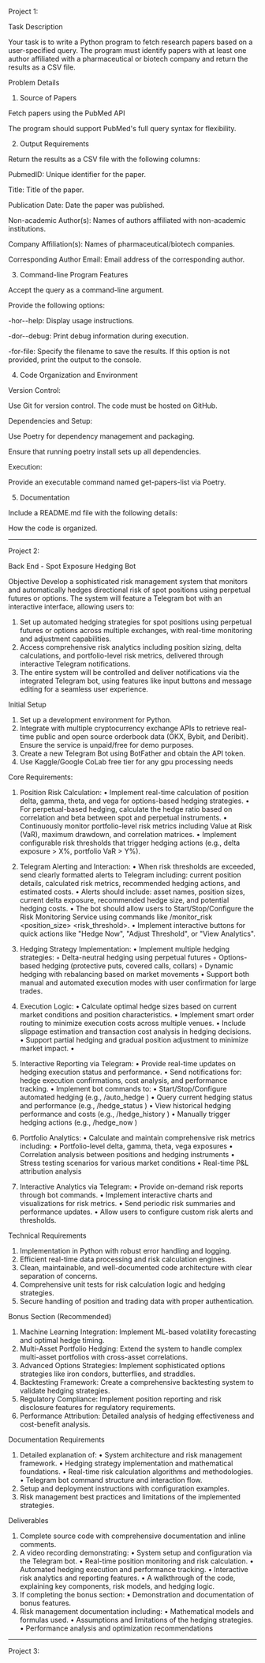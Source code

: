 Project 1:

Task Description

Your task is to write a Python program to fetch research papers based on a user-specified query. The program must identify papers with at least one author affiliated with a pharmaceutical or biotech company and return the results as a CSV file.

Problem Details

1. Source of Papers

Fetch papers using the PubMed API

The program should support PubMed's full query syntax for flexibility.

2. Output Requirements

Return the results as a CSV file with the following columns:

PubmedID: Unique identifier for the paper.

Title: Title of the paper.

Publication Date: Date the paper was published.

Non-academic Author(s): Names of authors affiliated with non-academic institutions.

Company Affiliation(s): Names of pharmaceutical/biotech companies.

Corresponding Author Email: Email address of the corresponding author.

3. Command-line Program Features

Accept the query as a command-line argument.

Provide the following options:

-hor--help: Display usage instructions.

-dor--debug: Print debug information during execution.

-for-file: Specify the filename to save the results. If this option is not provided, print the output to the console.

4. Code Organization and Environment

Version Control:

Use Git for version control. The code must be hosted on GitHub.

Dependencies and Setup:

Use Poetry for dependency management and packaging.

Ensure that running poetry install sets up all dependencies.

Execution:

Provide an executable command named get-papers-list via Poetry.

5. Documentation

Include a README.md file with the following details:

How the code is organized.


---



Project 2:

Back End - Spot Exposure Hedging Bot

Objective
Develop a sophisticated risk management system that monitors and automatically hedges directional risk of spot positions using perpetual futures or options. The system will feature a Telegram bot with an interactive interface, allowing users to:

1. Set up automated hedging strategies for spot positions using perpetual futures or options across multiple exchanges, with real-time monitoring and adjustment capabilities.
2. Access comprehensive risk analytics including position sizing, delta calculations, and portfolio-level risk metrics, delivered through interactive Telegram notifications.
3. The entire system will be controlled and deliver notifications via the integrated Telegram bot, using features like input buttons and message editing for a seamless user experience.

Initial Setup
1. Set up a development environment for Python.
2. Integrate with multiple cryptocurrency exchange APIs to retrieve real-time public and open source orderbook data (OKX, Bybit, and Deribit).  Ensure the service is unpaid/free for demo purposes.
3. Create a new Telegram Bot using BotFather and obtain the API token.
4. Use Kaggle/Google CoLab free tier for any gpu processing needs

Core Requirements:
1. Position Risk Calculation:
• Implement real-time calculation of position delta, gamma, theta, and vega for options-based hedging strategies.
• For perpetual-based hedging, calculate the hedge ratio based on correlation and beta between spot and perpetual instruments.
• Continuously monitor portfolio-level risk metrics including Value at Risk (VaR), maximum drawdown, and correlation matrices.
• Implement configurable risk thresholds that trigger hedging actions (e.g., delta exposure > X%, portfolio VaR > Y%).

2. Telegram Alerting and Interaction:
• When risk thresholds are exceeded, send clearly formatted alerts to Telegram including: current position details, calculated risk metrics, recommended hedging actions, and estimated costs.
• Alerts should include: asset names, position sizes, current delta exposure, recommended hedge size, and potential hedging costs.
• The bot should allow users to Start/Stop/Configure the Risk Monitoring Service using commands like /monitor_risk <asset> <position_size> <risk_threshold>.
• Implement interactive buttons for quick actions like "Hedge Now", "Adjust Threshold", or "View Analytics".

3. Hedging Strategy Implementation:
• Implement multiple hedging strategies:
◦ Delta-neutral hedging using perpetual futures
◦ Options-based hedging (protective puts, covered calls, collars)
◦ Dynamic hedging with rebalancing based on market movements
• Support both manual and automated execution modes with user confirmation for large trades.

4. Execution Logic:
• Calculate optimal hedge sizes based on current market conditions and position characteristics.
• Implement smart order routing to minimize execution costs across multiple venues.
• Include slippage estimation and transaction cost analysis in hedging decisions.
• Support partial hedging and gradual position adjustment to minimize market impact.
•
5. Interactive Reporting via Telegram:
• Provide real-time updates on hedging execution status and performance.
• Send notifications for: hedge execution confirmations, cost analysis, and performance tracking.
• Implement bot commands to:
•     Start/Stop/Configure automated hedging (e.g., /auto_hedge <strategy> <threshold>)
•     Query current hedging status and performance (e.g., /hedge_status <asset>)
•     View historical hedging performance and costs (e.g., /hedge_history <asset> <timeframe>)
•     Manually trigger hedging actions (e.g., /hedge_now <asset> <size>)

6. Portfolio Analytics:
• Calculate and maintain comprehensive risk metrics including:
•     Portfolio-level delta, gamma, theta, vega exposures
•     Correlation analysis between positions and hedging instruments
•     Stress testing scenarios for various market conditions
•     Real-time P&L attribution analysis

7. Interactive Analytics via Telegram:
• Provide on-demand risk reports through bot commands.
• Implement interactive charts and visualizations for risk metrics.
• Send periodic risk summaries and performance updates.
• Allow users to configure custom risk alerts and thresholds.

Technical Requirements
1. Implementation in Python with robust error handling and logging.
2. Efficient real-time data processing and risk calculation engines.
3. Clean, maintainable, and well-documented code architecture with clear separation of concerns.
4. Comprehensive unit tests for risk calculation logic and hedging strategies.
6. Secure handling of position and trading data with proper authentication.

Bonus Section (Recommended)
1. Machine Learning Integration: Implement ML-based volatility forecasting and optimal hedge timing.
2. Multi-Asset Portfolio Hedging: Extend the system to handle complex multi-asset portfolios with cross-asset correlations.
3. Advanced Options Strategies: Implement sophisticated options strategies like iron condors, butterflies, and straddles.
4. Backtesting Framework: Create a comprehensive backtesting system to validate hedging strategies.
5. Regulatory Compliance: Implement position reporting and risk disclosure features for regulatory requirements.
6. Performance Attribution: Detailed analysis of hedging effectiveness and cost-benefit analysis.

Documentation Requirements
1. Detailed explanation of:
• System architecture and risk management framework.
• Hedging strategy implementation and mathematical foundations.
• Real-time risk calculation algorithms and methodologies.
• Telegram bot command structure and interaction flow.
2. Setup and deployment instructions with configuration examples.
3. Risk management best practices and limitations of the implemented strategies.

Deliverables
1. Complete source code with comprehensive documentation and inline comments.
2. A video recording demonstrating:
• System setup and configuration via the Telegram bot.
• Real-time position monitoring and risk calculation.
• Automated hedging execution and performance tracking.
• Interactive risk analytics and reporting features.
• A walkthrough of the code, explaining key components, risk models, and hedging logic.
3. If completing the bonus section:
• Demonstration and documentation of bonus features.
4. Risk management documentation including:
• Mathematical models and formulas used.
• Assumptions and limitations of the hedging strategies.
• Performance analysis and optimization recommendations


---

Project 3:
